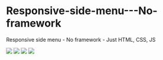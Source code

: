 # Responsive-side-menu---No-framework
Responsive side menu - No framework - Just HTML, CSS, JS

<img src="https://github.com/MohammedDeveloper/responsive-side-menu/blob/master/demo1.PNG" />
<img src="https://github.com/MohammedDeveloper/responsive-side-menu/blob/master/demo2.PNG" />
<img src="https://github.com/MohammedDeveloper/responsive-side-menu/blob/master/demo3.PNG" />
<img src="https://github.com/MohammedDeveloper/responsive-side-menu/blob/master/demo4.PNG" />

